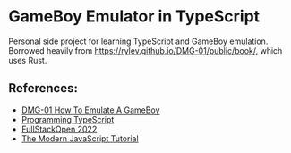 # GameBoy Emulator in TypeScript
Personal side project for learning TypeScript and GameBoy emulation. Borrowed heavily from https://rylev.github.io/DMG-01/public/book/, which uses Rust.

## References:

- [DMG-01 How To Emulate A GameBoy](https://rylev.github.io/DMG-01/public/book/)
- [Programming TypeScript](https://www.oreilly.com/library/view/programming-typescript/9781492037644/)
- [FullStackOpen 2022](https://fullstackopen.com/en/)
- [The Modern JavaScript Tutorial](https://javascript.info/)